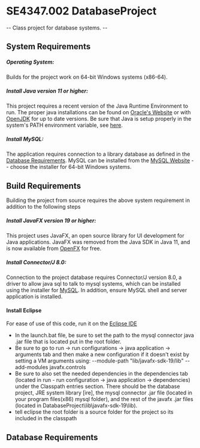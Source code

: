 # SE4347.002 DatabaseProject
-- Class project for database systems. --
	
## System Requirements
##### Operating System:
Builds for the project work on 64-bit Windows systems (x86-64).

##### Install Java version 11 or higher:
This project requires a recent version of the Java Runtime Environment to run. The proper java installations can be found on [Oracle's Website](https://www.oracle.com/java/technologies/downloads) or with [OpenJDK](https://openjdk.org/) for up to date versions. Be sure that Java is setup properly in the system's PATH environment variable, see [here](https://www.java.com/en/download/help/path.html).

##### Install MySQL:
The application requires connection to a library database as defined in the [Database Requirements](#Database-Requirements). MySQL can be installed from the [MySQL Website](https://dev.mysql.com/downloads/installer/) -- choose the installer for 64-bit Windows systems.

## Build Requirements
Building the project from source requires the above system requirement in addition to the following steps

##### Install JavaFX version 19 or higher:
This project uses JavaFX, an open source library for UI development for Java applications. JavaFX was removed from the Java SDK in Java 11, and is now available from [OpenFX](https://gluonhq.com/products/javafx/) for free.

##### Install Connector/J 8.0:
Connection to the project database requires Connector/J version 8.0, a driver to allow java sql to talk to mysql systems, which can be installed using the installer for [MySQL](#Install-MySQL). In addition, ensure MySQL shell and server application is installed.

#### Install Eclipse
For ease of use of this code, run it on the [Eclipse IDE](https://www.eclipse.org/downloads/) 
- In the launch.bat file, be sure to set the path to the mysql connector java .jar file that is located put in the root folder. 
- Be sure to go to run -> run configurations -> java application -> arguments tab and then make a new configuration if it doesn't exist by setting a VM arguments using: --module-path "lib/javafx-sdk-19/lib" --add-modules javafx.controls
- Be sure to also set the needed dependencies in the dependencies tab (located in run - run configuration -> java application -> dependencies) under the Classpath entries section. There should be the database project, JRE system library [ire], the mysql connector .jar file (located in your program files(x86) mysql folder), and the rest of the javafx .jar files (located in DatabaseProject\lib\javafx-sdk-19\lib). 
- tell eclipse the root folder is a source folder for the project so its included in the classpath


## Database Requirements
